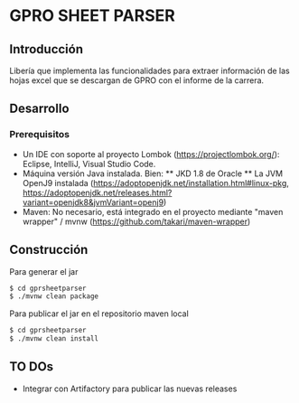 # GPRO SHEET PARSER

## Introducción

Libería que implementa las funcionalidades para extraer información de las hojas excel que se descargan de GPRO con el informe de la carrera.


## Desarrollo

### Prerequisitos

* Un IDE con soporte al proyecto Lombok (<https://projectlombok.org/>): Eclipse, IntelliJ, Visual Studio Code.
* Máquina versión Java instalada. Bien:
** JKD 1.8 de Oracle
** La JVM OpenJ9 instalada (<https://adoptopenjdk.net/installation.html#linux-pkg>, <https://adoptopenjdk.net/releases.html?variant=openjdk8&jvmVariant=openj9>)
* Maven: No necesario, está integrado en el proyecto mediante "maven wrapper" / mvnw (<https://github.com/takari/maven-wrapper>)


## Construcción

Para generar el jar

```sh
$ cd gprsheetparser
$ ./mvnw clean package
```

Para publicar el jar en el repositorio maven local


```sh
$ cd gprsheetparser
$ ./mvnw clean install
```
## TO DOs

* Integrar con Artifactory para publicar las nuevas releases